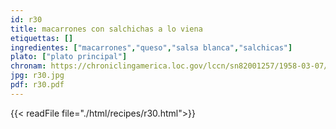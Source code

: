 ```yaml
---
id: r30
title: macarrones con salchichas a lo viena
etiquettas: []
ingredientes: ["macarrones","queso","salsa blanca","salchicas"]
plato: ["plato principal"]
chronam: https://chroniclingamerica.loc.gov/lccn/sn82001257/1958-03-07/ed-1/seq-5/
jpg: r30.jpg
pdf: r30.pdf
---
```


{{< readFile file="./html/recipes/r30.html">}}